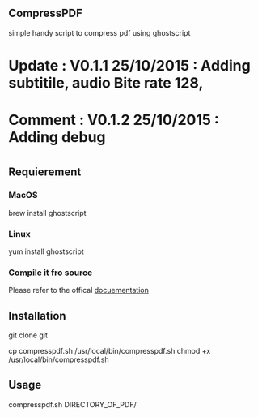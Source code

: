 ## CompressPDF
  simple handy script to compress pdf using ghostscript

# Update  : V0.1.1 25/10/2015 : Adding subtitile, audio Bite rate 128,
# Comment : V0.1.2 25/10/2015 : Adding debug
#
## Requierement

### MacOS

brew install ghostscript

### Linux

yum install ghostscript

### Compile it fro source 

Please refer to the offical [docuementation](http://ghostscript.com/doc/7.07/Install.htm)

## Installation

git clone git

cp compresspdf.sh   /usr/local/bin/compresspdf.sh
chmod +x /usr/local/bin/compresspdf.sh


## Usage

compresspdf.sh   DIRECTORY_OF_PDF/
